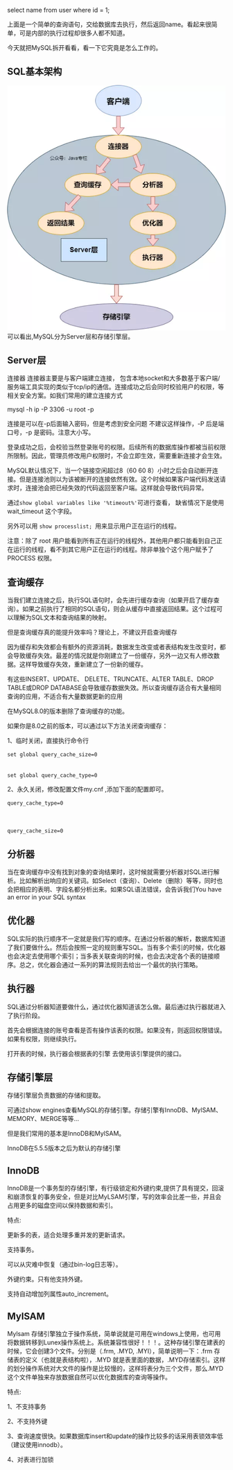 select name from user where id = 1;

上面是一个简单的查询语句，交给数据库去执行，然后返回name。看起来很简单，可是内部的执行过程却很多人都不知道。

今天就把MySQL拆开看看，看一下它究竟是怎么工作的。

## SQL基本架构
![](./img/640.webp)
可以看出,MySQL分为Server层和存储引擎层。

## Server层
连接器
连接器主要是与客户端建立连接， 包含本地socket和大多数基于客户端/服务端工具实现的类似于tcp/ip的通信。连接成功之后会同时校验用户的权限，等相关安全方案。如我们常用的建立连接方式

mysql -h ip -P 3306 -u root -p

连接是可以在-p后面输入密码，但是考虑到安全问题 不建议这样操作，-P 后是端口号，-p 是密码。注意大小写。

登录成功之后，会校验当然登录账号的权限。后续所有的数据库操作都被当前权限所限制。因此，管理员修改用户权限时，不会立即生效，需要重新连接才会生效。

MySQL默认情况下，当一个链接空闲超过8（60 60 8）小时之后会自动断开连接。但是连接池则以为该被断开的连接依然有效。这个时候如果客户端代码发送请求时，连接池会把已经失效的代码返回至客户端。这样就会导致代码异常。

通过`show global variables like '%timeout%'`可进行查看， 缺省情况下是使用 wait_timeout 这个字段。


另外可以用 `show processlist; `用来显示用户正在运行的线程。

注意：除了 root 用户能看到所有正在运行的线程外，其他用户都只能看到自己正在运行的线程，看不到其它用户正在运行的线程。除非单独个这个用户赋予了PROCESS 权限。


## 查询缓存
当我们建立连接之后，执行SQL语句时，会先进行缓存查询（如果开启了缓存查询）。如果之前执行了相同的SQL语句，则会从缓存中直接返回结果。这个过程可以理解为SQL文本和查询结果的映射。

但是查询缓存真的能提升效率吗？理论上，不建议开启查询缓存

因为缓存和失效都会有额外的资源消耗，数据发生改变或者表结构发生改变时，都会导致缓存失效。最差的情况就是你刚建立了一份缓存，另外一边又有人修改数据。这样导致缓存失效，重新建立了一份新的缓存。

有这些INSERT、UPDATE、 DELETE、TRUNCATE、ALTER TABLE、DROP TABLE或DROP DATABASE会导致缓存数据失效。所以查询缓存适合有大量相同查询的应用，不适合有大量数据更新的应用

在MySQL8.0的版本删除了查询缓存的功能。

如果你是8.0之前的版本，可以通过以下方法关闭查询缓存：

1、临时关闭，直接执行命令行
```
set global query_cache_size=0


set global query_cache_type=0
```
2、永久关闭，修改配置文件my.cnf ,添加下面的配置即可。
```
query_cache_type=0



query_cache_size=0
```

## 分析器
当在查询缓存中没有找到对象的查询结果时，这时候就需要分析器对SQL进行解析。比如解析出响应的关键词。如Select（查询）、Delete（删除）等等，同时也会把相应的表明、字段名都分析出来。如果SQL语法错误，会告诉我们You have an error in your SQL syntax

## 优化器
SQL实际的执行顺序不一定就是我们写的顺序。在通过分析器的解析，数据库知道了我们要做什么。然后会按照一定的规则重写SQL。当有多个索引的时候，优化器也会决定去使用哪个索引；当多表关联查询的时候，也会去决定各个表的链接顺序。总之，优化器会通过一系列的算法规则去给出一个最优的执行策略。

## 执行器
SQL通过分析器知道要做什么，通过优化器知道该怎么做。最后通过执行器就进入了执行阶段。

首先会根据连接的账号查看是否有操作该表的权限。如果没有，则返回权限错误。如果有权限，则继续执行。

打开表的时候，执行器会根据表的引擎 去使用该引擎提供的接口。

## 存储引擎层
存储引擎层负责数据的存储和提取。

可通过show engines查看MySQL的存储引擎。存储引擎有InnoDB、MylSAM、MEMORY、MERGE等等...

但是我们常用的基本是InnoDB和MylSAM。

InnoDB在5.5.5版本之后为默认的存储引擎

## InnoDB
InnoDB是一个事务型的存储引擎，有行级锁定和外键约束,提供了具有提交，回滚和崩溃恢复的事务安全，但是对比MyLSAM引擎，写的效率会比差一些，并且会占用更多的磁盘空间以保持数据和索引。

特点:

更新多的表，适合处理多重并发的更新请求。

支持事务。

可以从灾难中恢复（通过bin-log日志等）。

外键约束。只有他支持外键。

支持自动增加列属性auto_increment。

## MylSAM
Mylsam 存储引擎独立于操作系统，简单说就是可用在windows上使用，也可用将数据转移到Lunex操作系统上。系统兼容性很好！！！。这种存储引擎在建表的时候，它会创建3个文件。分别是（.frm, .MYD, .MYI），简单说明一下：.frm 存储表的定义（也就是表结构啦），.MYD 就是表里面的数据，.MYD存储索引。这样的划分操作系统对大文件的操作是比较慢的，这样将表分为三个文件，那么.MYD这个文件单独来存放数据自然可以优化数据库的查询等操作。

特点:

1、不支持事务

2、不支持外键

3、查询速度很快。如果数据库insert和update的操作比较多的话采用表锁效率低（建议使用innodb）。

4、对表进行加锁


